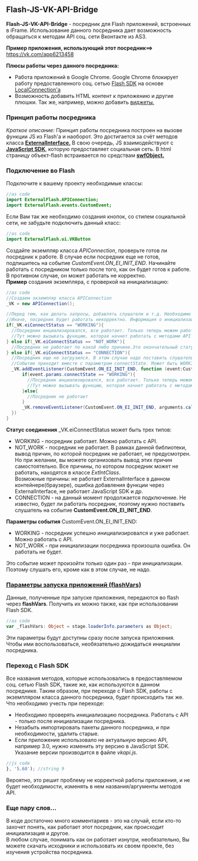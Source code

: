 ## Flash-JS-VK-API-Bridge
**Flash-JS-VK-API-Bridge** - посредник для Flash приложений, встроенных в iFrame. Использование данного посредника дает возможность обращаться к методам API соц. сети Вконтакте из AS3.

**Пример приложения, использующий этот посредник==>** https://vk.com/app6213458

**Плюсы работы через данного посредника:**
* Работа приложений в Google Chrome. Google Chrome блокирует работу предоставленного соц. сетью [Flash SDK](https://vk.com/dev/Flash_SDK) на основе [LocalConnection'a](http://help.adobe.com/ru_RU/FlashPlatform/reference/actionscript/3/flash/net/LocalConnection.html)
* Возможность добавить HTML контент к приложению и другие плюшки. Так же, например, можно добавить [виджеты.](https://vk.com/dev/widgets_for_sites)

### Принцип работы посредника 
*Краткое описание:*
Принцип работы посредника построен на вызове функции JS из Flash'a и наоборот. Это достигается за счёт методов класса [**ExternalInterface.**](http://help.adobe.com/ru_RU/FlashPlatform/reference/actionscript/3/flash/external/ExternalInterface.html)
В свою очередь, JS взаимодействуют с [**JavaScript SDK**](https://vk.com/dev/Javascript_SDK), которую предоставляет социальная сеть. 
В html страницу объект-flash встраивается по средствам [**swfObject.**](https://habrahabr.ru/post/31615/)

### Подключение во Flash

Подключите к вашему проекту необходимые классы:
```as
//as code
import ExternalFlash.APIConnection;
import ExternalFlash.events.CustomEvent;
```
Если Вам так же необходимо создания кнопок, со стилем социальной сети, не забудьте подключить данный класс:

```as
//as code
import ExternalFlash.ui.VKButton
```
Создайте экземпляр класса *APIConnection*, проверьте готов ли посредник к работе. В случае если посредник еще не готов, подпишитесь на событие *CustomEvent.ON_EI_INIT_END*. Начинайте работать с посредником только после того, как он будет готов к работе. В противном случае, он может работать не корректно.   
**Пример** создания экземпляра, с проверкой на инициализацию:
```as
//as code
//Создаем экземпляр класса APIConnection
_VK = new APIConnection();

//Перед тем, как делать запросы, добавлять слушатели и т.д. Необходимо обязательно убедится, что посредник уже инициализировался.
//Иначе, посредник будет работать некорректно. Информация о инициализации может быть трех типов:
if(_VK.eiConnectStatus == "WORKING"){
  //Посредник инциализировался, все работает. Только теперь можем работать с API
  //Тут можно вызывать функцию, которая начнет работать с методами API
} else if(_VK.eiConnectStatus == "NOT_WORK"){
  //Посредник не работает по какой либо причине.Это окончательный статус, он не изменится. Причина непоказывается, но если вы захотите сделать ее вывод, Вы можете посмотреть в классе ExtIntClass список причин, и выводить их оттуда
} else if(_VK.eiConnectStatus == "CONNECTION"){
  //Посредник еще не загрузился. В этом случае надо поставить слушатель на экз. класса и слушать событие CustomEvent.ON_EI_INIT_END
  //Событие приходит вместе с параметром connectState. Может быть WORKING - значить посредник инициализировался. NOT_WORKING - посредник не будет работать.
  _VK.addEventListener(CustomEvent.ON_EI_INIT_END, function (event:CustomEvent){
      if(event.params.connectState == "WORKING"){
        //Посредник инциализировался, все работает. Только теперь можем работать с API
        //Тут можно вызывать функцию, которая начнет работать с методами API
      }else{
        //Посредник не работает
      }
      _VK.removeEventListener(CustomEvent.ON_EI_INIT_END, arguments.callee);
  })
}
```
**Статус соединения** \_VK.eiConnectStatus может быть трех типов:
* WORKING - посредник работает. Можно работать с API.
* NOT_WORK - посредник не работает. В рамках данной библиотеки, вывод причин, по которой посредник не работает, не предусмотрен. Но при желании, вы можете организовать вывод этих причин самостоятельно. Все причины, по котором посредник может не работать, находятся в классе *ExtIntClass*.    
Возможные причины: не работает ExternalInterface в данном контейнере(браузере), ошибка добавления функции через ExternalInterface, не работает JavaScript SDK и др.
* CONNECTION - на данный момент продолжается подключение. Не известно, будет ли работать посредник, поэтому нужно поставить слушатель на событие **CustomEvent.ON_EI_INIT_END**.   

**Параметры события** CustomEvent.ON_EI_INIT_END:
* WORKING - посредник успешно инициализировался и уже работает. Можно работать с API.
* NOT_WORK - при инициализации посредника произошла ошибка. Он работать не будет.   

Это событие может произойти только один раз - при инициализации. Поэтому слушать его, кроме как в этом случае, не надо.

### [Параметры запуска приложений (flashVars)](https://vk.com/dev/apps_init)    
Данные, полученные при запуске приложения, передаются во flash через **flashVars**. Получить их можно также, как при использовании Flash SDK.
```as
//as code
var _flashVars: Object = stage.loaderInfo.parameters as Object;
```
Эти параметры будут доступны сразу после запуска приложения. Чтобы ими воспользоваться, необязательно дожидаться инициалии посредника.

### Переход с Flash SDK
Все названия методов, которые использовались в предоставляемом соц. сетью Flash SDK, такие же, как используются в данном посреднике.
Таким образом, при переходе с Flash SDK, работы с экземпляром класса данного посредника, будет происходить так же.   
Что необходимо учесть при переходе:
* Необходимо проверять инициализацию посредника. Работать с API - только после инициализации посредника.
* Незабыть импортировать пакеты данного посредника, и при необходимости, удалить старые.
* Если приложение использовало не актуальную версию API, например 3.0, нужно изменить эту версию в JavaScript SDK. Указание версии производится в файле *vkapi.js*.
```js
//js code
}, '5.68'); //string 9
```
Вероятно, это решит проблему не корректной работы приложения, и не будет необходимости, изменять в нем названия/аргументы методов API.

### Еще пару слов...
В коде достаточно много комментариев - это на случай, если кто-то захочет понять, как работает этот посредник, как происходит инициализация и другое.     
В любом случае, понимать как он работает изнутри, необязательно, Вы можете скачать исходники и использовать их своем проекте, без изучения устройства посредника.
